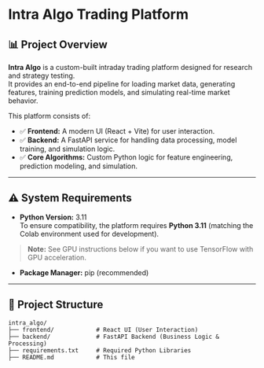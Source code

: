 # Intra Algo Trading Platform

## 📊 Project Overview

**Intra Algo** is a custom-built intraday trading platform designed for research and strategy testing.  
It provides an end-to-end pipeline for loading market data, generating features, training prediction models, and simulating real-time market behavior.

This platform consists of:
- ✅ **Frontend:** A modern UI (React + Vite) for user interaction.
- ✅ **Backend:** A FastAPI service for handling data processing, model training, and simulation logic.
- ✅ **Core Algorithms:** Custom Python logic for feature engineering, prediction modeling, and simulation.

---

## ⚠️ System Requirements

- **Python Version:** 3.11  
  To ensure compatibility, the platform requires **Python 3.11** (matching the Colab environment used for development).

> **Note:** See GPU instructions below if you want to use TensorFlow with GPU acceleration.

- **Package Manager:** pip (recommended)

---

## 📁 Project Structure

```text
intra_algo/
├── frontend/            # React UI (User Interaction)
├── backend/             # FastAPI Backend (Business Logic & Processing)
├── requirements.txt     # Required Python Libraries
├── README.md            # This file

